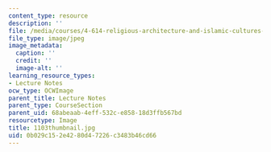 ```yaml
---
content_type: resource
description: ''
file: /media/courses/4-614-religious-architecture-and-islamic-cultures-fall-2002/0b029c152e4280d47226c3483b46cd66_1103thumbnail.jpg
file_type: image/jpeg
image_metadata:
  caption: ''
  credit: ''
  image-alt: ''
learning_resource_types:
- Lecture Notes
ocw_type: OCWImage
parent_title: Lecture Notes
parent_type: CourseSection
parent_uid: 68abeaab-4eff-532c-e858-18d3ffb567bd
resourcetype: Image
title: 1103thumbnail.jpg
uid: 0b029c15-2e42-80d4-7226-c3483b46cd66
---
```

